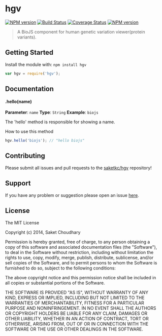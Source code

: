 # hgv

[![NPM version](http://img.shields.io/npm/v/hgv.svg)](https://www.npmjs.org/package/hgv)
[![Build Status](https://secure.travis-ci.org/saketkc/hgv.png?branch=master)](http://travis-ci.org/saketkc/hgv)
[![Coverage Status](https://img.shields.io/coveralls/saketkc/hgv.svg)](https://coveralls.io/r/saketkc/hgv)
[![NPM version](https://badge-me.herokuapp.com/api/npm/hgv.png)](http://badges.enytc.com/for/npm/hgv) 

> A BioJS component for human genetic variation viewer(protein variants).

## Getting Started
Install the module with: `npm install hgv`

```javascript
var hgv = require('hgv');
```

## Documentation

#### .hello(name)

**Parameter**: `name`
**Type**: `String`
**Example**: `biojs`

The 'hello' method is responsible for showing a name.

How to use this method

```javascript
hgv.hello('biojs'); // "hello biojs"
```

## Contributing

Please submit all issues and pull requests to the [saketkc/hgv](http://github.com/saketkc/hgv) repository!

## Support
If you have any problem or suggestion please open an issue [here](https://github.com/saketkc/hgv/issues).

## License 

The MIT License

Copyright (c) 2014, Saket Choudhary

Permission is hereby granted, free of charge, to any person
obtaining a copy of this software and associated documentation
files (the "Software"), to deal in the Software without
restriction, including without limitation the rights to use,
copy, modify, merge, publish, distribute, sublicense, and/or sell
copies of the Software, and to permit persons to whom the
Software is furnished to do so, subject to the following
conditions:

The above copyright notice and this permission notice shall be
included in all copies or substantial portions of the Software.

THE SOFTWARE IS PROVIDED "AS IS", WITHOUT WARRANTY OF ANY KIND,
EXPRESS OR IMPLIED, INCLUDING BUT NOT LIMITED TO THE WARRANTIES
OF MERCHANTABILITY, FITNESS FOR A PARTICULAR PURPOSE AND
NONINFRINGEMENT. IN NO EVENT SHALL THE AUTHORS OR COPYRIGHT
HOLDERS BE LIABLE FOR ANY CLAIM, DAMAGES OR OTHER LIABILITY,
WHETHER IN AN ACTION OF CONTRACT, TORT OR OTHERWISE, ARISING
FROM, OUT OF OR IN CONNECTION WITH THE SOFTWARE OR THE USE OR
OTHER DEALINGS IN THE SOFTWARE.


